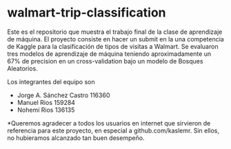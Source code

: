 # walmart-trip-classification

Este es el repositorio que muestra el trabajo final de la clase de aprendizaje de máquina.
El proyecto consiste en hacer un submit en la una competencia de Kaggle para la clasificación de tipos de visitas a Walmart.
Se evaluaron tres modelos de aprendizaje de máquina teniendo aproximadamente un 67% de precision en un cross-validation bajo un modelo de Bosques Aleatorios.

Los integrantes del equipo son 
- Jorge A. Sánchez Castro	 116360
- Manuel Rios			 159284
- Nohemí Rios 			 136135

*Queremos agradecer a todos los usuarios en internet que sirvieron de referencia para este proyecto, en especial a github.com/kaslemr. Sin ellos, no hubieramos alcanzado tan buen desempeño.



